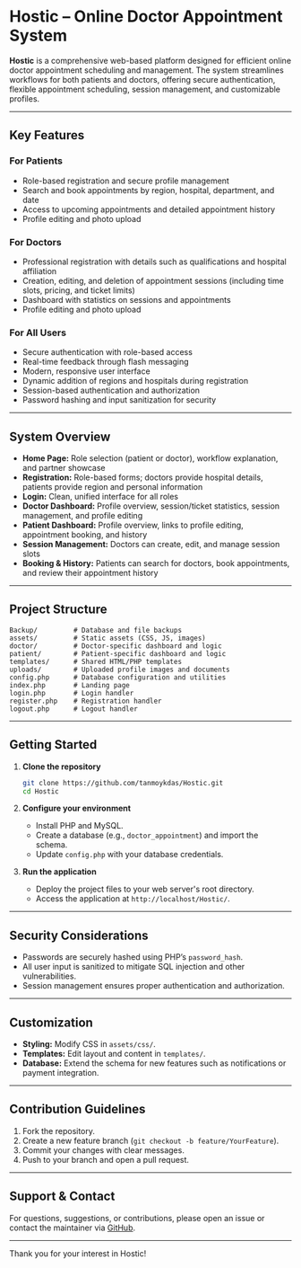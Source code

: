 # Hostic – Online Doctor Appointment System

**Hostic** is a comprehensive web-based platform designed for efficient online doctor appointment scheduling and management. The system streamlines workflows for both patients and doctors, offering secure authentication, flexible appointment scheduling, session management, and customizable profiles.

---

## Key Features

### For Patients
- Role-based registration and secure profile management
- Search and book appointments by region, hospital, department, and date
- Access to upcoming appointments and detailed appointment history
- Profile editing and photo upload

### For Doctors
- Professional registration with details such as qualifications and hospital affiliation
- Creation, editing, and deletion of appointment sessions (including time slots, pricing, and ticket limits)
- Dashboard with statistics on sessions and appointments
- Profile editing and photo upload

### For All Users
- Secure authentication with role-based access
- Real-time feedback through flash messaging
- Modern, responsive user interface
- Dynamic addition of regions and hospitals during registration
- Session-based authentication and authorization
- Password hashing and input sanitization for security

---

## System Overview

- **Home Page:** Role selection (patient or doctor), workflow explanation, and partner showcase
- **Registration:** Role-based forms; doctors provide hospital details, patients provide region and personal information
- **Login:** Clean, unified interface for all roles
- **Doctor Dashboard:** Profile overview, session/ticket statistics, session management, and profile editing
- **Patient Dashboard:** Profile overview, links to profile editing, appointment booking, and history
- **Session Management:** Doctors can create, edit, and manage session slots
- **Booking & History:** Patients can search for doctors, book appointments, and review their appointment history

---

## Project Structure

```
Backup/         # Database and file backups
assets/         # Static assets (CSS, JS, images)
doctor/         # Doctor-specific dashboard and logic
patient/        # Patient-specific dashboard and logic
templates/      # Shared HTML/PHP templates
uploads/        # Uploaded profile images and documents
config.php      # Database configuration and utilities
index.php       # Landing page
login.php       # Login handler
register.php    # Registration handler
logout.php      # Logout handler
```

---

## Getting Started

1. **Clone the repository**
    ```bash
    git clone https://github.com/tanmoykdas/Hostic.git
    cd Hostic
    ```

2. **Configure your environment**
    - Install PHP and MySQL.
    - Create a database (e.g., `doctor_appointment`) and import the schema.
    - Update `config.php` with your database credentials.

3. **Run the application**
    - Deploy the project files to your web server's root directory.
    - Access the application at `http://localhost/Hostic/`.

---

## Security Considerations

- Passwords are securely hashed using PHP’s `password_hash`.
- All user input is sanitized to mitigate SQL injection and other vulnerabilities.
- Session management ensures proper authentication and authorization.

---

## Customization

- **Styling:** Modify CSS in `assets/css/`.
- **Templates:** Edit layout and content in `templates/`.
- **Database:** Extend the schema for new features such as notifications or payment integration.

---

## Contribution Guidelines

1. Fork the repository.
2. Create a new feature branch (`git checkout -b feature/YourFeature`).
3. Commit your changes with clear messages.
4. Push to your branch and open a pull request.

---

## Support & Contact

For questions, suggestions, or contributions, please open an issue or contact the maintainer via [GitHub](https://github.com/tanmoykdas/Hostic/issues).

---

Thank you for your interest in Hostic!
